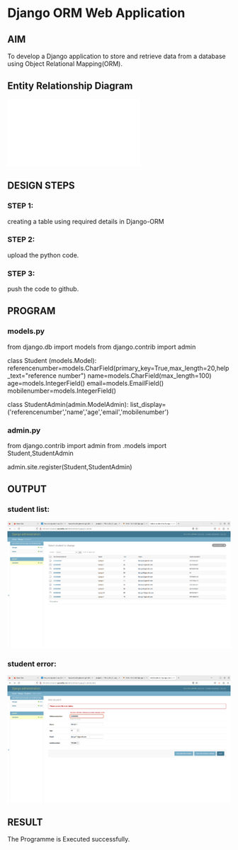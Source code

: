 # Django ORM Web Application

## AIM
To develop a Django application to store and retrieve data from a database using Object Relational Mapping(ORM).

## Entity Relationship Diagram

![ERdiagram](ERdiagram.odt)

## DESIGN STEPS

### STEP 1:
creating a table using required details in Django-ORM
### STEP 2:
upload the python code.
### STEP 3:
push the code to github.

## PROGRAM
### models.py
from django.db import models
from django.contrib import admin

class Student (models.Model):
    referencenumber=models.CharField(primary_key=True,max_length=20,help_text="reference number")
    name=models.CharField(max_length=100)
    age=models.IntegerField()
    email=models.EmailField()
    mobilenumber=models.IntegerField()

class StudentAdmin(admin.ModelAdmin):
    list_display=('referencenumber','name','age','email','mobilenumber')

### admin.py
from django.contrib import admin
from .models import Student,StudentAdmin

admin.site.register(Student,StudentAdmin) 
             

## OUTPUT

### student list:
![studentlist](studentlist.png)

### student error:
![studenterror](studenterror.png)


## RESULT
The Programme is Executed successfully.